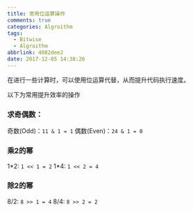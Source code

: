```yaml
---
title: 常用位运算操作
comments: true
categories: Algroithm
tags:
  - Bitwise
  - Algroithm
abbrlink: 4082dee2
date: 2017-12-05 14:38:26
---
```


在进行一些计算时，可以使用位运算代替，从而提升代码执行速度。

以下为常用提升效率的操作

### 求奇偶数：
奇数(Odd)：`11 & 1 = 1`
偶数(Even)：`24 & 1 = 0`

### 乘2的幂
1\*2: `1 << 1 = 2`
1\*4: `1 << 2 = 4`

### 除2的幂
8/2: `8 >> 1 = 4`
8/4: `8 >> 2 = 2`